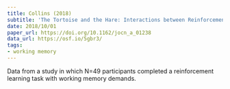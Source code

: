 ```yaml
---
title: Collins (2018)
subtitle: 'The Tortoise and the Hare: Interactions between Reinforcement Learning and Working Memory'
date: 2018/10/01
paper_url: https://doi.org/10.1162/jocn_a_01238
data_url: https://osf.io/5gbr3/
tags:
- working memory
---
```


Data from a study in which N=49 participants completed a reinforcement learning task with working memory demands.

